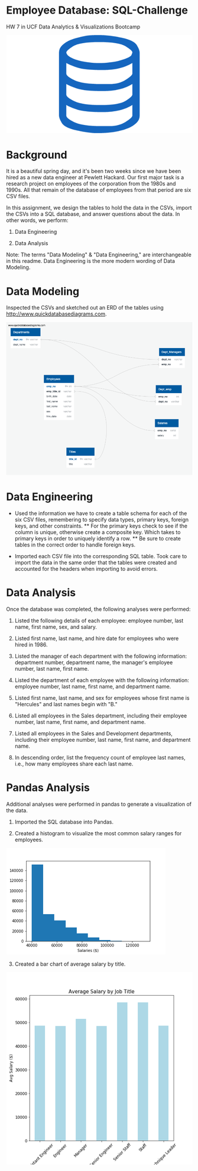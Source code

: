# Employee Database: SQL-Challenge
HW 7 in UCF Data Analytics &amp; Visualizations Bootcamp

![sql](sql.png)

# Background

It is a beautiful spring day, and it's been two weeks since we have been hired as a new data engineer at Pewlett Hackard. Our first major task is a research project on employees of the corporation from the 1980s and 1990s. All that remain of the database of employees from that period are six CSV files.

In this assignment, we design the tables to hold the data in the CSVs, import the CSVs into a SQL database, and answer questions about the data. In other words, we  perform:

1. Data Engineering

2. Data Analysis

Note: The terms "Data Modeling" & "Data Engineering," are interchangeable in this readme. Data Engineering is the more modern wording of Data Modeling.

# Data Modeling
Inspected the CSVs and sketched out an ERD of the tables using http://www.quickdatabasediagrams.com.

![EmployeeSQLERD](EmployeeSQL/EmployeeSQLERD.png)

# Data Engineering
* Used the information we have to create a table schema for each of the six CSV files, remembering to specify data types, primary keys, foreign keys, and other constraints.
** For the primary keys check to see if the column is unique, otherwise create a composite key. Which takes to primary keys in order to uniquely identify a row.
** Be sure to create tables in the correct order to handle foreign keys.

* Imported each CSV file into the corresponding SQL table. Took care to import the data in the same order that the tables were created and accounted for the headers when importing to avoid errors.

# Data Analysis

Once the database was completed, the following analyses were performed:

1. Listed the following details of each employee: employee number, last name, first name, sex, and salary.

2. Listed first name, last name, and hire date for employees who were hired in 1986.

3. Listed the manager of each department with the following information: department number, department name, the manager's employee number, last name, first name.

4. Listed the department of each employee with the following information: employee number, last name, first name, and department name.

5. Listed first name, last name, and sex for employees whose first name is "Hercules" and last names begin with "B."

6. Listed all employees in the Sales department, including their employee number, last name, first name, and department name.

7. Listed all employees in the Sales and Development departments, including their employee number, last name, first name, and department name.

8. In descending order, list the frequency count of employee last names, i.e., how many employees share each last name.


# Pandas Analysis

Additional analyses were performed in pandas to generate a visualization of the data.

1. Imported the SQL database into Pandas. 

2. Created a histogram to visualize the most common salary ranges for employees.

![salary_counts](EmployeeSQL/salary_counts.png)

3. Created a bar chart of average salary by title.

![avg_salary](EmployeeSQL/avg_salary.png)

